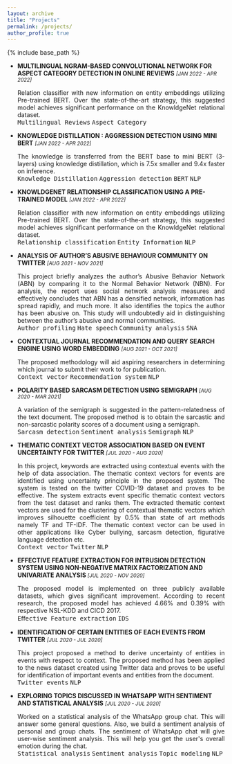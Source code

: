 ```yaml
---
layout: archive
title: "Projects"
permalink: /projects/
author_profile: true
---
```

{% include base_path %}
<div>
<ul>
    <li>
      <p>
        <strong>MULTILINGUAL NGRAM-BASED CONVOLUTIONAL NETWORK FOR ASPECT CATEGORY DETECTION IN ONLINE REVIEWS</strong> 
        <small><i>[JAN 2022 - APR 2022]</i></small>
      </p>
      <p align="justify">
        Relation classifier with new information on entity embeddings utilizing
        Pre-trained BERT. Over the state-of-the-art strategy, this suggested
        model achieves significant performance on the KnowldgeNet relational
        dataset. <br>
        <kbd>Multilingual Reviews</kbd> 
        <kbd>Aspect Category</kbd> 
        <br>
        <a href="https://drive.google.com/file/d/1-mNgO-Auzqie51CxXqTJlKQ53_C3LlZR/view?usp=sharing" target="_blank" rel="noopener noreferrer"><i class="fas fa-fw fa-file-pdf zoom" aria-hidden="true"></i></a>
        <a href="https://github.com/SwapnilSMane/Multilingual-Ngram-based-Convolutional-Network-MNCN-" target="_blank" rel="noopener noreferrer"><i class="fab fa-fw fa-github zoom" aria-hidden="true"></i></a>
    </p>
  </li>
  
  
  <li>
    <p>
      <strong>KNOWLEDGE DISTILLATION : AGGRESSION DETECTION USING MINI BERT</strong> <small><i>[JAN 2022 - APR 2022]</i></small></p>
    <p align="justify">
      The knowledge is transferred from the BERT base to mini BERT (3-layers)
      using knowledge distillation, which is 7.5x smaller and 9.4x faster on
      inference. <br>
      <kbd>Knowledge Distillation</kbd> 
      <kbd>Aggression detection</kbd> 
      <kbd>BERT</kbd> 
      <kbd>NLP</kbd> 
       <br>
      <a href="https://drive.google.com/file/d/1nbhvIGT55OgzUcd3DCFV_Av-ASsFcBQC/view?usp=sharing" target="_blank" rel="noopener noreferrer"><i class="fas fa-fw fa-file-pdf zoom" aria-hidden="true"></i></a>
      <a href="https://github.com/SwapnilSMane/Knowledge-distillation-Aggression-detection-using-mini-BERT" target="_blank" rel="noopener noreferrer"><i class="fab fa-fw fa-github zoom" aria-hidden="true"></i></a>
    </p>
  </li>

  <li>
    <p>
      <strong>KNOWLDGENET RELATIONSHIP CLASSIFICATION USING A PRE-TRAINED
        MODEL</strong> <small><i>[JAN 2022 - APR 2022]</i></small></p>
    <p align="justify">
      Relation classifier with new information on entity embeddings utilizing
        Pre-trained BERT. Over the state-of-the-art strategy, this suggested
        model achieves significant performance on the KnowldgeNet relational
        dataset. <br>
      <kbd>Relationship classification</kbd> 
      <kbd>Entity Information</kbd> 
      <kbd>NLP </kbd>
       <br>
      <a href="https://drive.google.com/file/d/1aEhqG4gRrxWu287tiwDpxRK4YpdnfI09/view?usp=sharing" target="_blank" rel="noopener noreferrer"><i class="fas fa-fw fa-file-pdf zoom" aria-hidden="true"></i></a>
      <a href="https://github.com/SwapnilSMane/KnowldgeNet-Relationship-Classification-Using-a-Pre-trained-Model" target="_blank" rel="noopener noreferrer"><i class="fab fa-fw fa-github zoom" aria-hidden="true"></i></a>
    </p>
  </li> 

  <li>
    <p>
      <strong>ANALYSIS OF AUTHOR’S ABUSIVE BEHAVIOUR COMMUNITY ON TWITTER</strong> <small><i>[AUG 2021 - NOV 2021]</i></small></p>
    <p align="justify">
      This project briefly analyzes the author’s Abusive Behavior Network
        (ABN) by comparing it to the Normal Behavior Network (NBN). For analysis, the report uses social network analysis measures and
        effectively concludes that ABN has a densified network, information has
        spread rapidly, and much more. It also identifies the topics the author
        has been abusive on. This study will undoubtedly aid in distinguishing
        between the author’s abusive and normal communities.
      <br>
      <kbd>Author profiling</kbd> 
      <kbd>Hate speech</kbd> 
      <kbd>Community analysis</kbd> 
      <kbd>SNA</kbd> 
      <br>
      <a href="https://drive.google.com/file/d/1REnB1lla2VJBJ38tZsffkHoyjhAK8u4K/view?usp=sharing" target="_blank" rel="noopener noreferrer"><i class="fas fa-fw fa-file-pdf zoom" aria-hidden="true"></i></a>
      <a href="https://github.com/SwapnilSMane/SNA-Project" target="_blank" rel="noopener noreferrer"><i class="fab fa-fw fa-github zoom" aria-hidden="true"></i></a>
    </p>
  </li> 

  <li>
    <p>
      <strong>CONTEXTUAL JOURNAL RECOMMENDATION AND QUERY SEARCH ENGINE USING WORD
        EMBEDDING</strong> <small><i>[AUG 2021 - OCT 2021]</i></small></p>
    <p align="justify">
     The proposed methodology will aid aspiring researchers in determining
        which journal to submit their work to for publication.<br>
      <kbd>Context vector</kbd> 
      <kbd>Recommendation system</kbd> 
      <kbd>NLP</kbd> 
       <br>
      <a href="https://drive.google.com/file/d/1poK5QarDj792uny-P-mjbA4jokXuibhn/view?usp=sharing" target="_blank" rel="noopener noreferrer"><i class="fas fa-fw fa-file-pdf zoom" aria-hidden="true"></i></a>
      <a href="https://github.com/SwapnilSMane/Contextual-Journal-Recommendation-and-Query-Search-Engine-Using-Word-Embedding" target="_blank" rel="noopener noreferrer"><i class="fab fa-fw fa-github zoom" aria-hidden="true"></i></a>
    </p>
  </li> 
  
  <li>
    <p>
      <strong>POLARITY BASED SARCASM DETECTION USING SEMIGRAPH</strong> <small><i>[AUG 2020 - MAR 2021]</i></small></p>
    <p align="justify">
     A variation of the semigraph is suggested in the pattern-relatedness of
        the text document. The proposed method is to obtain the sarcastic and
        non-sarcastic polarity scores of a document using a semigraph.<br>
      <kbd>Sarcasm detection</kbd> 
      <kbd>Sentiment analysis</kbd> 
      <kbd>Semigraph</kbd> 
      <kbd>NLP</kbd> 
       <br>
      <a href="https://arxiv.org/abs/2304.01424" target="_blank" rel="noopener noreferrer"><i class="fas fa-fw fa-file-pdf zoom" aria-hidden="true"></i></a>
      <a href="https://github.com/SwapnilSMane/Polarity_based-_Sarcasm_Detection_using_Semi-graph" target="_blank" rel="noopener noreferrer"><i class="fab fa-fw fa-github zoom" aria-hidden="true"></i></a>
    </p>
  </li> 

  <li>
    <p>
      <strong>THEMATIC CONTEXT VECTOR ASSOCIATION BASED ON EVENT UNCERTAINTY FOR
        TWITTER</strong> <small><i>[JUL 2020 - AUG 2020]</i></small></p>
    <p align="justify">
     In this project, keywords are extracted using contextual events with the
        help of data association. The thematic context vectors for events are
        identified using uncertainty principle in the proposed system. The
        system is tested on the twitter COVID-19 dataset and proves to be
        effective. The system extracts event specific thematic context vectors from the
        test dataset and ranks them. The extracted thematic context vectors are
        used for the clustering of contextual thematic vectors which improves
        silhouette coefficient by 0.5% than state of art methods namely TF and
        TF-IDF. The thematic context vector can be used in other applications like Cyber
        bullying, sarcasm detection, figurative language detection etc.
      <br>
      <kbd>Context vector</kbd> 
      <kbd>Twitter</kbd> 
      <kbd>NLP</kbd> 
      <br>
      <a href="https://arxiv.org/abs/2304.01423" target="_blank" rel="noopener noreferrer"><i class="fas fa-fw fa-file-pdf zoom" aria-hidden="true"></i></a>
      <a href="https://github.com/SwapnilSMane/Thematic-context-vector-association-based-on-event-uncertainty-for-twitter-" target="_blank" rel="noopener noreferrer"><i class="fab fa-fw fa-github zoom" aria-hidden="true"></i></a>
    </p>
  </li> 

  <li>
    <p>
      <strong>EFFECTIVE FEATURE EXTRACTION FOR INTRUSION DETECTION SYSTEM USING NON-NEGATIVE MATRIX FACTORIZATION AND UNIVARIATE ANALYSIS
</strong> <small><i>[JUL 2020 - NOV 2020]</i></small></p>
    <p align="justify">
     The proposed model is implemented on three publicly available datasets, which
gives significant improvement. According to recent research, the
proposed model has achieved 4.66% and 0.39% with respective
NSL-KDD and CICD 2017.<br>
      <kbd>Eﬀective Feature extraction</kbd> 
      <kbd>IDS</kbd> 
       <br>
      <a href="https://arxiv.org/abs/2304.01166" target="_blank" rel="noopener noreferrer"><i class="fas fa-fw fa-file-pdf zoom" aria-hidden="true"></i></a>
      <a href="https://github.com/SwapnilSMane/Effective_Feature_Extraction_for_Intrusion_Detection_System_using_Non_negative_Matrix_Factorization" target="_blank" rel="noopener noreferrer"><i class="fab fa-fw fa-github zoom" aria-hidden="true"></i></a>
    </p>
  </li> 
  
  <li>
    <p>
      <strong>IDENTIFICATION OF CERTAIN ENTITIES OF EACH EVENTS FROM TWITTER</strong> <small><i>[JUL 2020 - JUL 2020]</i></small></p>
    <p align="justify">
     This project proposed a method to derive uncertainty of entities in
        events with respect to context. The proposed method has been applied to
        the news dataset created using Twitter data and proves to be useful for
        identification of important events and entities from the document.
      <br>
      <kbd>Twitter events</kbd> 
      <kbd>NLP</kbd> 
      <br>
<!--       <a href="/files/pdf/research/Agreement Strength.pdf"><i class="fas fa-fw fa-file-pdf zoom" aria-hidden="true"></i></a> -->
      <a href="https://github.com/SwapnilSMane/Identification-of-important-events-and-entities-from-the-document" target="_blank" rel="noopener noreferrer"><i class="fab fa-fw fa-github zoom" aria-hidden="true"></i></a>
    </p>
  </li> 

  <li>
    <p>
      <strong>EXPLORING TOPICS DISCUSSED IN WHATSAPP WITH SENTIMENT AND STATISTICAL
        ANALYSIS</strong> <small><i>[JUL 2020 - JUL 2020]</i></small></p>
    <p align="justify">
     Worked on a statistical analysis of the WhatsApp group chat. This will answer some general questions. Also, we build a sentiment analysis of personal and group chats. The sentiment of WhatsApp chat will give user-wise sentiment analysis. This will help you get the user's overall emotion during the chat.
      <br>
      <kbd>Statistical analysis</kbd> 
      <kbd>Sentiment analysis</kbd> 
      <kbd>Topic modeling</kbd> 
      <kbd>NLP</kbd> 
      <br>
<!--       <a href="/files/pdf/research/Agreement Strength.pdf"><i class="fas fa-fw fa-file-pdf zoom" aria-hidden="true"></i></a> -->
      <a href="https://github.com/SwapnilSMane/Statistical-Analysis-of-WhatsApp-chat" target="_blank" rel="noopener noreferrer"><i class="fab fa-fw fa-github zoom" aria-hidden="true"></i></a>
    </p>
  </li> 
</ul>
</div>
